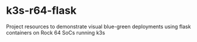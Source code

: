 # k3s-r64-flask

Project resources to demonstrate visual blue-green deployments using flask containers on Rock 64 SoCs running k3s
